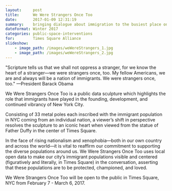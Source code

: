 ```yaml
---
layout:     post
title:      We Were Strangers Once Too
date:       2017-01-09 12:31:19
summary:    bringing dialogue about immigration to the busiest place on earth
dateFormat: Winter 2017
categories: public-space-interventions
for:        Times Square Alliance
slideshow:
    - image_path: /images/weWereStrangers_1.jpg
    - image_path: /images/weWereStrangers_2.jpg
---
```


"Scripture tells us that we shall not oppress a stranger, for we know the heart of a stranger—we were strangers once, too. My fellow Americans, we are and always will be a nation of immigrants. We were strangers once, too."
—President Barack Obama

We Were Strangers Once Too is a public data sculpture which highlights the role that immigrants have played in the founding, development, and continued vibrancy of New York City.

Consisting of 33 metal poles each inscribed with the immigrant population in NYC coming from an individual nation, a viewer’s shift in perspective resolves the sculpture to an iconic heart when viewed from the statue of Father Duffy in the center of Times Square.

In the face of rising nationalism and xenophobia—both in our own country and across the world—it is vital to reaffirm our commitment to supporting the diverse populations around us. We Were Strangers Once Too uses local open data to make our city’s immigrant populations visible and centered (figuratively and literally, in Times Square) in the conversation, asserting that these populations are to be protected, championed, and loved.

We Were Strangers Once Too will be open to the public in Times Square, NYC from February 7 - March 6, 2017.
